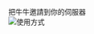把牛牛邀請到你的伺服器<br>
![使用方式](https://github.com/cow-moomoomoo/docs/raw/main/assets/Screenshot_2021-10-21-21-52-31-987.jpeg)